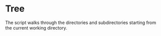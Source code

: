 # Tree
 The script walks through the directories and subdirectories starting from the current working directory.
